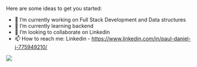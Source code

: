 Here are some ideas to get you started:

- 🔭 I’m currently working on Full Stack Development and Data structures
- 🌱 I’m currently learning backend
- 👯 I’m looking to collaborate on Linkedin
- 📫 How to reach me: Linkedin - https://www.linkedin.com/in/paul-daniel-j-775949210/
<img src="https://github-readme-stats.vercel.app/api?username=DaniJ2003&&show_icons=true&title_color=ffffff&icon_color=bb2acf&text_color=daf7dc&bg_color=151515">
